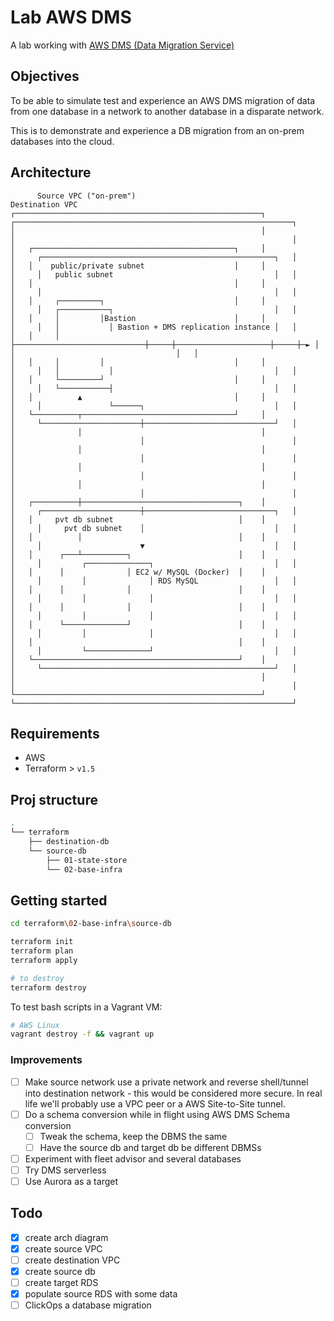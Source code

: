 # Lab AWS DMS

A lab working with [AWS DMS (Data Migration Service)](https://aws.amazon.com/dms/?nc=sn&loc=1)

## Objectives

To be able to simulate test and experience an AWS DMS migration of data from one database in a network to another database in a disparate network.

This is to demonstrate and experience a DB migration from an on-prem databases into the cloud.

## Architecture

```text
      Source VPC ("on-prem")                                                                      Destination VPC
┌───────────────────────────────────────────────────────┐                     ┌──────────────────────────────────────────────────────────────┐
│                                                       │                     │                                                              │
│   ┌─────────────────────────────────────────────┐     │                     │     ┌────────────────────────────────────────────────────┐   │
│   │    public/private subnet                    │     │                     │     │   public subnet                                    │   │
│   │                                             │     │                     │     │                                                    │   │
│   │     ┌─────────┐                             │     │                     │     │   ┌───────────┐                                    │   │
│   │     │         │Bastion                      │     │                     │     │   │           │ Bastion + DMS replication instance │   │
│   │     │         ├─────────────────────────────┼─────┼─────────────────────┼─────┼─► │           │                                    │   │
│   │     │         │                             │     │                     │     │   │           │                                    │   │
│   │     └─────────┘                             │     │                     │     │   └───────────┤                                    │   │
│   │          ▲                                  │     │                     │     │               └──────┐                             │   │
│   └──────────┬──────────────────────────────────┘     │                     │     └──────────────────────┼─────────────────────────────┘   │
│              │                                        │                     │                            │                                 │
│              │                                        │                     │                            │                                 │
│              │                                        │                     │                            │                                 │
│              │                                        │                     │                            │                                 │
│   ┌──────────┼───────────────────────────────────┐    │                     │     ┌──────────────────────┼─────────────────────────────┐   │
│   │     pvt db subnet                            │    │                     │     │     pvt db subnet    │                             │   │
│   │          │                                   │    │                     │     │                      ▼                             │   │
│   │      ┌───┴──────────┐                        │    │                     │     │         ┌──────────────┐                           │   │
│   │      │              │ EC2 w/ MySQL (Docker)  │    │                     │     │         │              │ RDS MySQL                 │   │
│   │      │              │                        │    │                     │     │         │              │                           │   │
│   │      │              │                        │    │                     │     │         │              │                           │   │
│   │      └──────────────┘                        │    │                     │     │         │              │                           │   │
│   │                                              │    │                     │     │         └──────────────┘                           │   │
│   └──────────────────────────────────────────────┘    │                     │     └────────────────────────────────────────────────────┘   │
│                                                       │                     │                                                              │
└───────────────────────────────────────────────────────┘                     └──────────────────────────────────────────────────────────────┘
```

## Requirements

- AWS
- Terraform > `v1.5`

## Proj structure

```bash
.
└── terraform
    ├── destination-db
    └── source-db
        ├── 01-state-store
        └── 02-base-infra
```

## Getting started

```bash
cd terraform\02-base-infra\source-db

terraform init
terraform plan
terraform apply

# to destroy
terraform destroy

```

To test bash scripts in a Vagrant VM:

```bash
# AWS Linux
vagrant destroy -f && vagrant up


```

### Improvements

- [ ] Make source network use a private network and reverse shell/tunnel into destination network - this would be considered more secure. In real life we'll probably use a VPC peer or a AWS Site-to-Site tunnel.
- [ ] Do a schema conversion while in flight using AWS DMS Schema conversion
  - [ ] Tweak the schema, keep the DBMS the same
  - [ ] Have the source db and target db be different DBMSs
- [ ] Experiment with fleet advisor and several databases
- [ ] Try DMS serverless
- [ ] Use Aurora as a target

## Todo

- [x] create arch diagram
- [x] create source VPC
- [ ] create destination VPC
- [x] create source db
- [ ] create target RDS
- [x] populate source RDS with some data
- [ ] ClickOps a database migration
